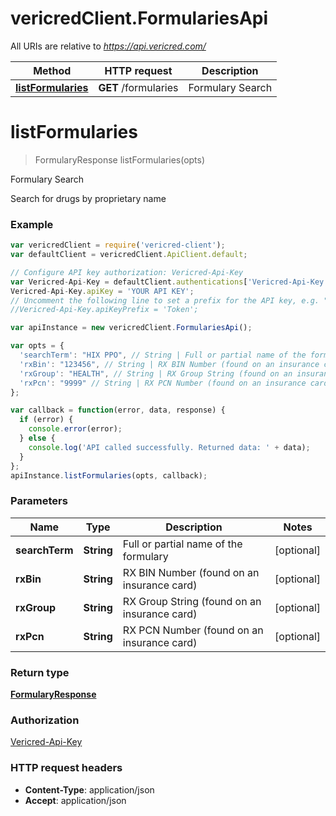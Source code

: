 # vericredClient.FormulariesApi

All URIs are relative to *https://api.vericred.com/*

Method | HTTP request | Description
------------- | ------------- | -------------
[**listFormularies**](FormulariesApi.md#listFormularies) | **GET** /formularies | Formulary Search


<a name="listFormularies"></a>
# **listFormularies**
> FormularyResponse listFormularies(opts)

Formulary Search

Search for drugs by proprietary name

### Example
```javascript
var vericredClient = require('vericred-client');
var defaultClient = vericredClient.ApiClient.default;

// Configure API key authorization: Vericred-Api-Key
var Vericred-Api-Key = defaultClient.authentications['Vericred-Api-Key'];
Vericred-Api-Key.apiKey = 'YOUR API KEY';
// Uncomment the following line to set a prefix for the API key, e.g. "Token" (defaults to null)
//Vericred-Api-Key.apiKeyPrefix = 'Token';

var apiInstance = new vericredClient.FormulariesApi();

var opts = { 
  'searchTerm': "HIX PPO", // String | Full or partial name of the formulary
  'rxBin': "123456", // String | RX BIN Number (found on an insurance card)
  'rxGroup': "HEALTH", // String | RX Group String (found on an insurance card)
  'rxPcn': "9999" // String | RX PCN Number (found on an insurance card)
};

var callback = function(error, data, response) {
  if (error) {
    console.error(error);
  } else {
    console.log('API called successfully. Returned data: ' + data);
  }
};
apiInstance.listFormularies(opts, callback);
```

### Parameters

Name | Type | Description  | Notes
------------- | ------------- | ------------- | -------------
 **searchTerm** | **String**| Full or partial name of the formulary | [optional] 
 **rxBin** | **String**| RX BIN Number (found on an insurance card) | [optional] 
 **rxGroup** | **String**| RX Group String (found on an insurance card) | [optional] 
 **rxPcn** | **String**| RX PCN Number (found on an insurance card) | [optional] 

### Return type

[**FormularyResponse**](FormularyResponse.md)

### Authorization

[Vericred-Api-Key](../README.md#Vericred-Api-Key)

### HTTP request headers

 - **Content-Type**: application/json
 - **Accept**: application/json

